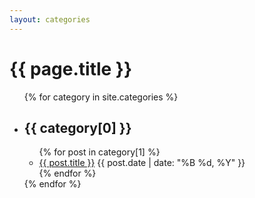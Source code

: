 ```yaml
---
layout: categories
---
```


<h1>{{ page.title }}</h1>

<ul>
  {% for category in site.categories %}
    <li>
      <h2>{{ category[0] }}</h2>
      <ul>
        {% for post in category[1] %}
          <li>
            <a href="{{ post.url }}">{{ post.title }}</a>
            <span>{{ post.date | date: "%B %d, %Y" }}</span>
          </li>
        {% endfor %}
      </ul>
    </li>
  {% endfor %}
</ul>
